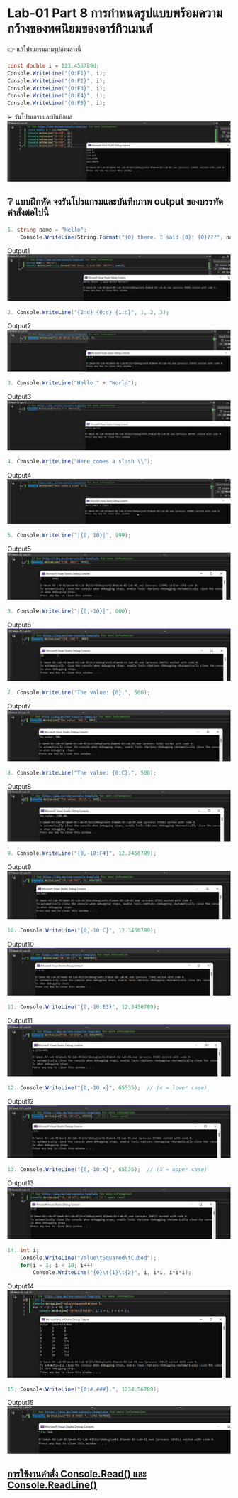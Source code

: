 # Lab-01  Part 8  การกำหนดรูปแบบพร้อมความกว้างของทศนิยมของอาร์กิวเมนต์

👉 แก้โปรแกรมตามรูปด้านล่างนี้
```csharp
const double i = 123.456789d;
Console.WriteLine("{0:F1}", i);
Console.WriteLine("{0:F2}", i);
Console.WriteLine("{0:F3}", i);
Console.WriteLine("{0:F4}", i);
Console.WriteLine("{0:F5}", i);
```
➢ รันโปรแกรมและบันทึกผล
![LAB8](./Images/8.png)


## ❔ แบบฝึกหัด จงรันโปรแกรมและบันทึกภาพ output ของบรรทัดคำสั่งต่อไปนี้

``` csharp
1. string name = "Hello";
    Console.WriteLine(String.Format("{0} there. I said {0}! {0}???", name));
```
Output1
![1](./Images/8.1.png)
``` csharp
2. Console.WriteLine("{2:d} {0:d} {1:d}", 1, 2, 3);
```
Output2
![2](./Images/8.2.png)
``` csharp
3. Console.WriteLine("Hello " + "World");
```
Output3
![3](./Images/8.3.png)
``` csharp
4. Console.WriteLine("Here comes a slash \\");
```
Output4
![4](./Images/8.4.png)
``` csharp
5. Console.WriteLine("|{0, 10}|", 999);
```
Output5
![5](./Images/8.5.png)
``` csharp
6. Console.WriteLine("|{0,-10}|", 000);
```
Output6
![6](./Images/8.6.png)
``` csharp
7. Console.WriteLine("The value: {0}.", 500);
```
Output7
![7](./Images/8.7.png)
``` csharp
8. Console.WriteLine("The value: {0:C}.", 500);
```
Output8
![8](./Images/8.8.png)
``` csharp
9. Console.WriteLine("{0,-10:F4}", 12.3456789);
```
Output9
![9](./Images/8.9.png)
``` csharp
10. Console.WriteLine("{0,-10:C}", 12.3456789);
```
Output10
![10](./Images/8.10.png)
``` csharp
11. Console.WriteLine("{0,-10:E3}", 12.3456789);
```
Output11
![11](./Images/8.11.png)
``` csharp
12. Console.WriteLine("{0,-10:x}", 65535);  // (x = lower case)
```
Output12
![12](./Images/8.12.png)
``` csharp
13. Console.WriteLine("{0,-10:X}", 65535);  // (X = upper case)
```
Output13
![13](./Images/8.13.png)
``` csharp
14. int i;
    Console.WriteLine("Value\tSquared\tCubed");
    for(i = 1; i < 10; i++)
        Console.WriteLine("{0}\t{1}\t{2}", i, i*i, i*i*i);
```
Output14
![14](./Images/8.14.png)
``` csharp
15. Console.WriteLine("{0:#.###}.", 1234.56789);
```
Output15
![15](./Images/8.15.png)


## [การใช้งานคำสั่ง Console.Read() และ Console.ReadLine()](./Lab-01-part-9-12.md)